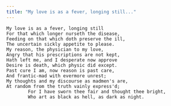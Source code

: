 ```yaml
---
title: "My love is as a fever, longing still..."
---
```


	My love is as a fever, longing still
	For that which longer nurseth the disease,
	Feeding on that which doth preserve the ill,
	The uncertain sickly appetite to please.
	My reason, the physician to my love,
	Angry that his prescriptions are not kept,
	Hath left me, and I desperate now approve
	Desire is death, which physic did except.
	Past cure I am, now reason is past care,
	And frantic-mad with evermore unrest;
	My thoughts and my discourse as madmen's are,
	At random from the truth vainly express'd;
			For I have sworn thee fair and thought thee bright,
			Who art as black as hell, as dark as night.

